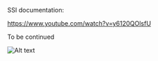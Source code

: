 SSI documentation:

 https://www.youtube.com/watch?v=y6120QOlsfU
 
 To be continued

![Alt text](https://raw.github.com/robery567/SSI/codemap.png "Codemap MainForm")
